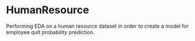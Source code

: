 # HumanResource
Performing EDA on a human resource dataset in order to create a model for employee quit probability prediction.
